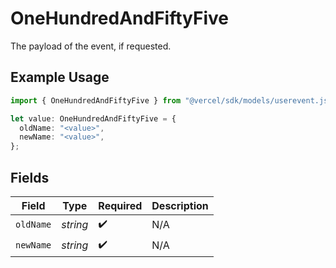 # OneHundredAndFiftyFive

The payload of the event, if requested.

## Example Usage

```typescript
import { OneHundredAndFiftyFive } from "@vercel/sdk/models/userevent.js";

let value: OneHundredAndFiftyFive = {
  oldName: "<value>",
  newName: "<value>",
};
```

## Fields

| Field              | Type               | Required           | Description        |
| ------------------ | ------------------ | ------------------ | ------------------ |
| `oldName`          | *string*           | :heavy_check_mark: | N/A                |
| `newName`          | *string*           | :heavy_check_mark: | N/A                |